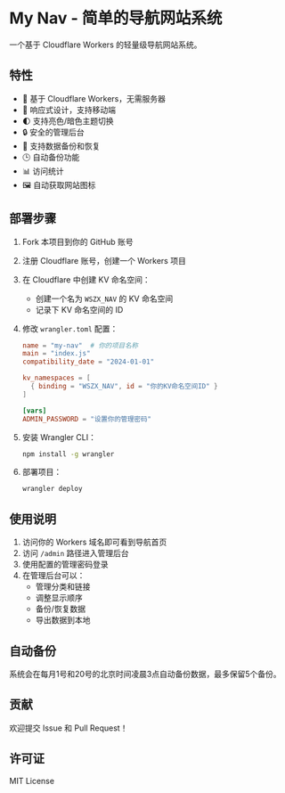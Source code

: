 # My Nav - 简单的导航网站系统

一个基于 Cloudflare Workers 的轻量级导航网站系统。

## 特性

- 🚀 基于 Cloudflare Workers，无需服务器
- 📱 响应式设计，支持移动端
- 🌓 支持亮色/暗色主题切换
- 🔒 安全的管理后台
- 💾 支持数据备份和恢复
- 🕒 自动备份功能
- 📊 访问统计
- 🖼️ 自动获取网站图标

## 部署步骤

1. Fork 本项目到你的 GitHub 账号

2. 注册 Cloudflare 账号，创建一个 Workers 项目

3. 在 Cloudflare 中创建 KV 命名空间：
   - 创建一个名为 `WSZX_NAV` 的 KV 命名空间
   - 记录下 KV 命名空间的 ID

4. 修改 `wrangler.toml` 配置：
   ```toml
   name = "my-nav"  # 你的项目名称
   main = "index.js"
   compatibility_date = "2024-01-01"

   kv_namespaces = [
     { binding = "WSZX_NAV", id = "你的KV命名空间ID" }
   ]

   [vars]
   ADMIN_PASSWORD = "设置你的管理密码"
   ```

5. 安装 Wrangler CLI：
   ```bash
   npm install -g wrangler
   ```

6. 部署项目：
   ```bash
   wrangler deploy
   ```

## 使用说明

1. 访问你的 Workers 域名即可看到导航首页
2. 访问 `/admin` 路径进入管理后台
3. 使用配置的管理密码登录
4. 在管理后台可以：
   - 管理分类和链接
   - 调整显示顺序
   - 备份/恢复数据
   - 导出数据到本地

## 自动备份

系统会在每月1号和20号的北京时间凌晨3点自动备份数据，最多保留5个备份。

## 贡献

欢迎提交 Issue 和 Pull Request！

## 许可证

MIT License 
